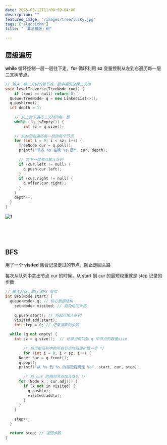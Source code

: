 ```yaml
---
date: 2025-03-12T11:00:59-04:00
description: ""
featured_image: "/images/tree/lucky.jpg"
tags: ["algorithm"]
title: "「算法模版」树"

---
```


## 层级遍历

**while** 循环控制⼀层⼀层往下⾛，**for** 循环利⽤ **sz** 变量控制从左到右遍历每⼀层⼆叉树节点。

```c++
// 输⼊⼀棵⼆叉树的根节点，层序遍历这棵⼆叉树
void levelTraverse(TreeNode root) {
	if (root == null) return 0;
  Queue<TreeNode> q = new LinkedList<>();
  q.push(root);
  int depth = 1;
 
	// 从上到下遍历⼆叉树的每⼀层
	while (!q.isEmpty()) {
		int sz = q.size();
    
    // 从左到右遍历每⼀层的每个节点
    for (int i = 0; i < sz; i++) {
      TreeNode cur = q.poll();
      printf("节点 %s 在第 %s 层", cur, depth);
      
      // 将下⼀层节点放⼊队列
      if (cur.left != null) {
        q.push(cur.left);
      }
      if (cur.right != null) {
        q.offer(cur.right);
      }
    }
    depth++;
  }
}
```

![1](/images/btree/1.png)

<!--more-->

&nbsp;

&nbsp;

## BFS

⽤了⼀个 **visited** 集合记录⾛过的节点，防⽌⾛回头路

每次从队列中拿出节点 cur 的时候，从 start 到 cur 的最短权重就是 step 记录的步数

```c++
// 输⼊起点，进⾏ BFS 搜索
int BFS(Node start) {
  queue<Node> q; // 核⼼数据结构
	set<Node> visited; // 避免⾛回头路
 
	q.push(start); // 将起点加⼊队列
	visited.add(start);
	int step = 0; // 记录搜索的步数
	
  while (q not empty) {
    int sz = q.size();	// 记录当前队列 q 中节点的数量size
    
		/* 将当前队列中的所有节点向四周扩散⼀步 */
 		for (int i = 0; i < sz; i++) {
      Node* cur = q.front();
      q.pop();
      printf("从 %s 到 %s 的最短距离是 %s", start, cur, step);
      
     	/* 将 cur 的相邻节点加⼊队列 */
      for (Node x : cur.adj()) {
        if (x not in visited) {
          q.push(x);
          visited.add(x);
        }
      }
    }
    
    step++;
  }

  return step; // 返回步数
}
```

